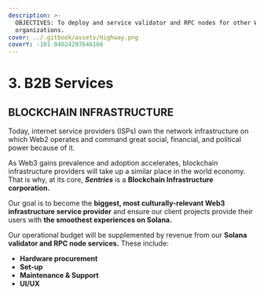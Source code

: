 ```yaml
---
description: >-
  OBJECTIVES: To deploy and service validator and RPC nodes for other Web3
  organizations.
cover: ../.gitbook/assets/Highway.png
coverY: -101.04024297646166
---
```


# 3. B2B Services

## BLOCKCHAIN INFRASTRUCTURE

Today, internet service providers (ISPs) own the network infrastructure on which Web2 operates and command great social, financial, and political power because of it.

As Web3 gains prevalence and adoption accelerates, blockchain infrastructure providers will take up a similar place in the world economy. That is why, at its core, _**Sentries**_ is a **Blockchain Infrastructure corporation.**

Our goal is to become the **biggest, most culturally-relevant Web3 infrastructure service provider** and ensure our client projects provide their users with **the smoothest experiences on Solana.**

Our operational budget will be supplemented by revenue from our **Solana** **validator and RPC node services.** These include:

* **Hardware procurement**
* **Set-up**
* **Maintenance & Support**
* **UI/UX**

